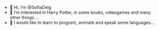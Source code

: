 - 👋 Hi, I’m @SofiaDelg
- 👀 I’m interested in Harry Potter, in some books, videogames  and many other things ...
- 🌱 I would like to learn to program, animate and speak some languages...

<!---
SofiaDelg/SofiaDelg is a ✨ special ✨ repository because its `README.md` (this file) appears on your GitHub profile.
You can click the Preview link to take a look at your changes.
--->
